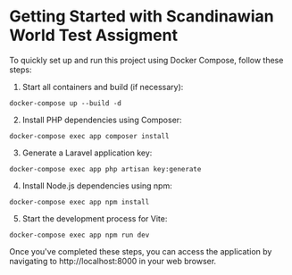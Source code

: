# Getting Started with Scandinawian World Test Assigment

To quickly set up and run this project using Docker Compose, follow these steps:

1. Start all containers and build (if necessary):
```console
docker-compose up --build -d
```

2. Install PHP dependencies using Composer:
```console
docker-compose exec app composer install
```

3. Generate a Laravel application key:
```console
docker-compose exec app php artisan key:generate
```

4. Install Node.js dependencies using npm:
```console
docker-compose exec app npm install
```

5. Start the development process for Vite:
```code
docker-compose exec app npm run dev
```

Once you've completed these steps, you can access the application by navigating to http://localhost:8000 in your web browser.
